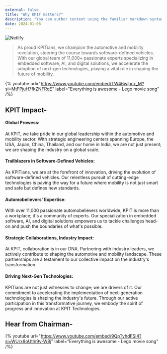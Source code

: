 ```yaml
---
external: false
title: "Why KPIT matters?"
description: "You can author content using the familiar markdown syntax you already know. All basic markdown syntax is supported."
date: 2024-01-08
---
```

![Netlify](/images/ccc.png)

>As proud KPITians, we champion the automotive and mobility revolution, steering the course towards software-defined vehicles. With our global team of 11,000+ passionate experts specializing in embedded software, AI, and digital solutions, we accelerate the adoption of next-gen technologies, playing a vital role in shaping the future of mobility.

{% youtube url="https://www.youtube.com/embed/TW46wjhcx_M?si=MtFPjuH7fkZNFRqE" label="Everything is awesome - Lego movie song" /%}

## KPIT Impact-

#### Global Prowess:

At KPIT, we take pride in our global leadership within the automotive and mobility sector. With strategic engineering centers spanning Europe, the USA, Japan, China, Thailand, and our home in India, we are not just present; we are shaping the industry on a global scale.
#### Trailblazers in Software-Defined Vehicles:

As KPITians, we are at the forefront of innovation, driving the evolution of software-defined vehicles. Our relentless pursuit of cutting-edge technologies is paving the way for a future where mobility is not just smart and safe but defines new standards.
#### Automobelievers' Expertise:

With over 11,000 passionate automobelievers worldwide, KPIT is more than a workplace; it's a community of experts. Our specialization in embedded software, AI, and digital solutions empowers us to tackle challenges head-on and push the boundaries of what's possible.
#### Strategic Collaborations, Industry Impact:

At KPIT, collaboration is in our DNA. Partnering with industry leaders, we actively contribute to shaping the automotive and mobility landscape. These partnerships are a testament to our collective impact on the industry's transformation.
#### Driving Next-Gen Technologies:

KPITians are not just witnesses to change; we are drivers of it. Our commitment to accelerating the implementation of next-generation technologies is shaping the industry's future. Through our active participation in this transformative journey, we embody the spirit of progress and innovation at KPIT Technologies.

## Hear from Chairman-

{% youtube url="https://www.youtube.com/embed/9QpTvhdFSi4?si=WUrx8oUtln9v-W8j" label="Everything is awesome - Lego movie song" /%}






